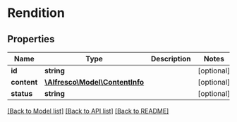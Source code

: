 # Rendition

## Properties
Name | Type | Description | Notes
------------ | ------------- | ------------- | -------------
**id** | **string** |  | [optional] 
**content** | [**\Alfresco\Model\ContentInfo**](ContentInfo.md) |  | [optional] 
**status** | **string** |  | [optional] 

[[Back to Model list]](../README.md#documentation-for-models) [[Back to API list]](../README.md#documentation-for-api-endpoints) [[Back to README]](../README.md)


